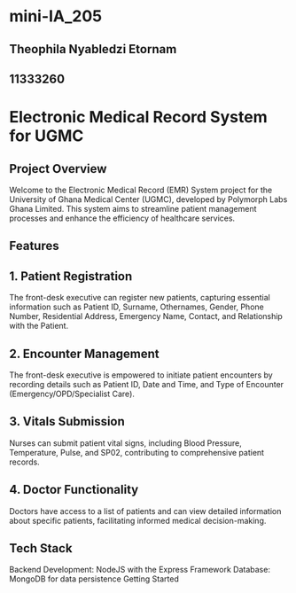 # mini-IA_205
## Theophila Nyabledzi Etornam
## 11333260

# Electronic Medical Record System for UGMC

## Project Overview
Welcome to the Electronic Medical Record (EMR) System project for the University of Ghana Medical Center (UGMC), developed by Polymorph Labs Ghana Limited. This system aims to streamline patient management processes and enhance the efficiency of healthcare services.

## Features

## 1. Patient Registration
The front-desk executive can register new patients, capturing essential information such as Patient ID, Surname, Othernames, Gender, Phone Number, Residential Address, Emergency Name, Contact, and Relationship with the Patient.

## 2. Encounter Management
The front-desk executive is empowered to initiate patient encounters by recording details such as Patient ID, Date and Time, and Type of Encounter (Emergency/OPD/Specialist Care).

## 3. Vitals Submission
Nurses can submit patient vital signs, including Blood Pressure, Temperature, Pulse, and SP02, contributing to comprehensive patient records.

## 4. Doctor Functionality
Doctors have access to a list of patients and can view detailed information about specific patients, facilitating informed medical decision-making.

## Tech Stack
Backend Development: NodeJS with the Express Framework
Database: MongoDB for data persistence
Getting Started